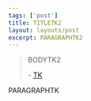 ```yaml
---
tags: ['post']
title: TITLETK2
layout: layouts/post
excerpt: PARAGRAPHTK2
---
```


<blockquote>
  <p>BODYTK2</p>
  <footer>
  - <a href="">TK</a>
  </footer>
</blockquote>
<p>
 PARAGRAPHTK  
</p>
